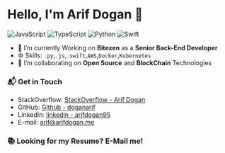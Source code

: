 # Hello, I'm Arif Dogan 👋

![JavaScript](https://img.shields.io/badge/JavaScript-expert-red)
![TypeScript](https://img.shields.io/badge/TypeScript-expert-red)
![Python](https://img.shields.io/badge/Python-expert-red)
![Swift](https://img.shields.io/badge/Swift-expert-red)

- 🔭 I’m currently Working on **Bitexen** as a **Senior Back-End Developer**
- ⚙️ Skills: `.py`,`.js`,`.swift`,`AWS`,`Docker`,`Kubernetes`
- 👯 I’m collaborating on **Open Source** and **BlockChain** Technologies


### 📬 Get in Touch

- StackOverflow: [StackOverflow - Arif Dogan][stackoverflow]
- GitHub: [Github - doganarif][github]
- LinkedIn: [linkedin - arifdogan95][linkedin]
- E-mail: arif@arifdogan.me

### 📚 Looking for my Resume? E-Mail me!

[stackoverflow]: https://stackoverflow.com/users/9896496/arif-dogan
[github]: https://github.com/doganarif
[linkedin]: https://www.linkedin.com/in/arifdogan95/
